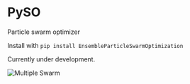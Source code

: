 # PySO
Particle swarm optimizer 

Install with ```pip install EnsembleParticleSwarmOptimization```

Currently under development. 

![Multiple Swarm](examples/hierarchical_results/animation_non_periodic.gif)
